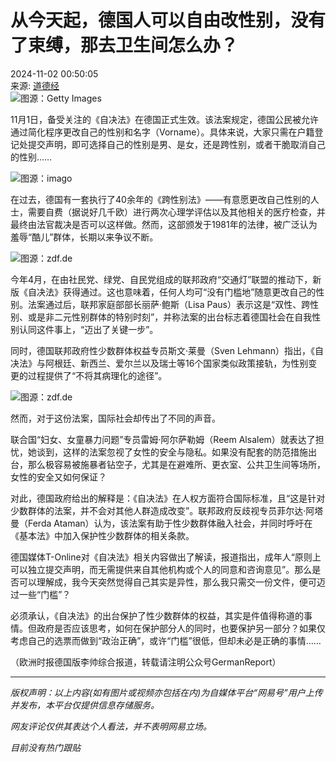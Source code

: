 # 从今天起，德国人可以自由改性别，没有了束缚，那去卫生间怎么办？

2024-11-02 00:50:05  
来源: [道德经](https://www.163.com/dy/media/T1476690000199.html)  
![图源：Getty Images](https://nimg.ws.126.net/?url=http%3A%2F%2Fdingyue.ws.126.net%2F2024%2F1102%2F5b5cb95ej00sma6rb0091d200u000gvg00it00ak.jpg&thumbnail=660x2147483647&quality=80&type=jpg)

11月1日，备受关注的《自决法》在德国正式生效。该法案规定，德国公民被允许通过简化程序更改自己的性别和名字（Vorname）。具体来说，大家只需在户籍登记处提交声明，即可选择自己的性别是男、是女，还是跨性别，或者干脆取消自己的性别……

![图源：imago](https://nimg.ws.126.net/?url=http%3A%2F%2Fdingyue.ws.126.net%2F2024%2F1102%2Fbce36937j00sma6rc00xnd200u000gvg00it00ak.jpg&thumbnail=660x2147483647&quality=80&type=jpg)

在过去，德国有一套执行了40余年的《跨性别法》——有意愿更改自己性别的人士，需要自费（据说好几千欧）进行两次心理学评估以及其他相关的医疗检查，并最终由法官裁决是否可以这样做。然而，这部颁发于1981年的法律，被广泛认为羞辱“酷儿”群体，长期以来争议不断。

![图源：zdf.de](https://nimg.ws.126.net/?url=http%3A%2F%2Fdingyue.ws.126.net%2F2024%2F1102%2Fb68eee9aj00sma6rd001zd200u000gwg00it00al.jpg&thumbnail=660x2147483647&quality=80&type=jpg)

今年4月，在由社民党、绿党、自民党组成的联邦政府“交通灯”联盟的推动下，新版《自决法》获得通过。这也意味着，任何人均可“没有门槛地”随意更改自己的性别。法案通过后，联邦家庭部部长丽萨·鲍斯（Lisa Paus）表示这是“双性、跨性别、或是非二元性别群体的特别时刻”，并称法案的出台标志着德国社会在自我性别认同这件事上，“迈出了关键一步”。

同时，德国联邦政府性少数群体权益专员斯文·莱曼（Sven Lehmann）指出，《自决法》与阿根廷、新西兰、爱尔兰以及瑞士等16个国家类似政策接轨，为性别变更的过程提供了“不将其病理化的途径”。

![图源：zdf.de](https://nimg.ws.126.net/?url=http%3A%2F%2Fdingyue.ws.126.net%2F2024%2F1102%2F473e6721j00sma6rd0031d200u000gwg00it00al.jpg&thumbnail=660x2147483647&quality=80&type=jpg)

然而，对于这份法案，国际社会却传出了不同的声音。

联合国“妇女、女童暴力问题”专员雷姆·阿尔萨勒姆（Reem Alsalem）就表达了担忧，她谈到，这样的法案忽视了女性的安全与隐私。如果没有配套的防范措施出台，那么极容易被施暴者钻空子，尤其是在避难所、更衣室、公共卫生间等场所，女性的安全又如何保证？

对此，德国政府给出的解释是：《自决法》在人权方面符合国际标准，且“这是针对少数群体的法案，并不会对其他人群造成改变”。联邦政府反歧视专员菲尔达·阿塔曼（Ferda Ataman）认为，该法案有助于性少数群体融入社会，并同时呼吁在《基本法》中加入保护性少数群体的相关条款。

德国媒体T-Online对《自决法》相关内容做出了解读，报道指出，成年人“原则上可以独立提交声明，而无需提供来自其他机构或个人的同意和咨询意见”。那么是否可以理解成，我今天突然觉得自己其实是异性，那么我只需交一份文件，便可迈过一些“门槛”？

必须承认，《自决法》的出台保护了性少数群体的权益，其实是件值得称道的事情。但政府是否应该思考，如何在保护部分人的同时，也要保护另一部分？如果仅考虑自己的选票而做到“政治正确”，或许“门槛”很低，但却未必是正确的事情……  

（欧洲时报德国版李帅综合报道，转载请注明公众号GermanReport）

---

_版权声明：以上内容(如有图片或视频亦包括在内)为自媒体平台“网易号”用户上传并发布，本平台仅提供信息存储服务。_  

_网友评论仅供其表达个人看法，并不表明网易立场。_  

_目前没有热门跟贴_  